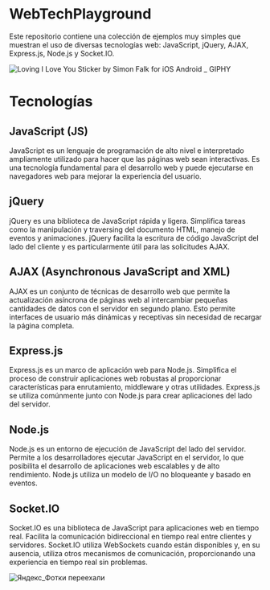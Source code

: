 # WebTechPlayground

Este repositorio contiene una colección de ejemplos muy simples que muestran el uso de diversas tecnologías web: JavaScript, jQuery, AJAX, Express.js, Node.js y Socket.IO. 

![Loving I Love You Sticker by Simon Falk for iOS   Android _ GIPHY](https://github.com/martacanirome4/WebTechPlayground/assets/50625677/b5471f24-480b-4eec-b77a-393e1d3f674f)



# Tecnologías

## JavaScript (JS)
JavaScript es un lenguaje de programación de alto nivel e interpretado ampliamente utilizado para hacer que las páginas web sean interactivas. Es una tecnología fundamental para el desarrollo web y puede ejecutarse en navegadores web para mejorar la experiencia del usuario.

## jQuery
jQuery es una biblioteca de JavaScript rápida y ligera. Simplifica tareas como la manipulación y traversing del documento HTML, manejo de eventos y animaciones. jQuery facilita la escritura de código JavaScript del lado del cliente y es particularmente útil para las solicitudes AJAX.

## AJAX (Asynchronous JavaScript and XML)
AJAX es un conjunto de técnicas de desarrollo web que permite la actualización asíncrona de páginas web al intercambiar pequeñas cantidades de datos con el servidor en segundo plano. Esto permite interfaces de usuario más dinámicas y receptivas sin necesidad de recargar la página completa.

## Express.js
Express.js es un marco de aplicación web para Node.js. Simplifica el proceso de construir aplicaciones web robustas al proporcionar características para enrutamiento, middleware y otras utilidades. Express.js se utiliza comúnmente junto con Node.js para crear aplicaciones del lado del servidor.

## Node.js
Node.js es un entorno de ejecución de JavaScript del lado del servidor. Permite a los desarrolladores ejecutar JavaScript en el servidor, lo que posibilita el desarrollo de aplicaciones web escalables y de alto rendimiento. Node.js utiliza un modelo de I/O no bloqueante y basado en eventos.

## Socket.IO
Socket.IO es una biblioteca de JavaScript para aplicaciones web en tiempo real. Facilita la comunicación bidireccional en tiempo real entre clientes y servidores. Socket.IO utiliza WebSockets cuando están disponibles y, en su ausencia, utiliza otros mecanismos de comunicación, proporcionando una experiencia en tiempo real sin problemas.

![Яндекс_Фотки переехали](https://github.com/martacanirome4/js-practice/assets/50625677/37ead303-ca72-439e-a951-ef019ca5350f)

